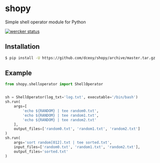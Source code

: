 shopy
=====

Simple shell operator module for Python

[![wercker status](https://app.wercker.com/status/276fcd7ab51e9ef282981a6f38fd2020/s/master "wercker status")](https://app.wercker.com/project/byKey/276fcd7ab51e9ef282981a6f38fd2020)

Installation
------------

```sh
$ pip install -U https://github.com/dceoy/shopy/archive/master.tar.gz
```

Example
-------

```py
from shopy.shelloperator import ShellOperator


sh = ShellOperator(log_txt='log.txt', executable='/bin/bash')
sh.run(
    args=[
        'echo ${RANDOM} | tee random0.txt',
        'echo ${RANDOM} | tee random1.txt',
        'echo ${RANDOM} | tee random2.txt'
    ],
    output_files=['random0.txt', 'random1.txt', 'random2.txt']
)
sh.run(
    args='sort random[012].txt | tee sorted.txt',
    input_files=['random0.txt', 'random1.txt', 'random2.txt'],
    output_files='sorted.txt'
)
```
